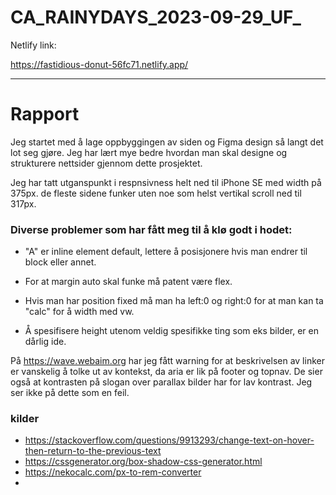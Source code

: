 # CA_RAINYDAYS_2023-09-29_UF_
 
Netlify link: 

https://fastidious-donut-56fc71.netlify.app/

___________________________________________________________



# Rapport


Jeg startet med å lage oppbyggingen av siden og Figma design så langt det lot seg gjøre. Jeg har lært mye bedre hvordan man skal designe og strukturere nettsider gjennom dette prosjektet. 

Jeg har tatt utganspunkt i respnsivness helt ned til iPhone SE med width på 375px. de fleste sidene funker uten noe som helst vertikal scroll ned til 317px. 





### Diverse problemer som har fått meg til å klø godt i hodet:

* "A" er inline element default, lettere å posisjonere hvis man endrer til block eller annet.

* For at margin auto skal funke må patent være flex.

* Hvis man har position fixed må man ha left:0 og right:0 for at man kan ta "calc" for å width med vw.

* Å spesifisere height utenom veldig spesifikke ting som eks bilder, er en dårlig ide.

På https://wave.webaim.org har jeg fått warning for at beskrivelsen av linker er vanskelig å tolke ut av kontekst, da aria er lik på footer og topnav. De sier også at kontrasten på slogan over parallax bilder har for lav kontrast. Jeg ser ikke på dette som en feil. 


### kilder
* https://stackoverflow.com/questions/9913293/change-text-on-hover-then-return-to-the-previous-text
* https://cssgenerator.org/box-shadow-css-generator.html
* https://nekocalc.com/px-to-rem-converter
* 